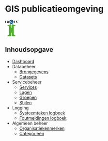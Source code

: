 GIS publicatieomgeving
======================

![Logo](logo.png)

Inhoudsopgave
-------------


 *  [Dashboard](dashboard.md)
 *  Databeheer
    -  [Brongegevens](datasources/list.md)
    -  [Datasets](datasets/list.md)
 *  Servicebeheer
    -  [Services](services/list.md)
    -  [Lagen](layers/list.md)
    -  [Groepen](groups/list.md)
    -  [Stijlen](styles/list.md)
 *  Logging
    -  [Systeemtaken logboek](logging/tasks.md)
    -  [Foutmeldingen logboek](logging/messages.md)
 *  Algemeen beheer
    -  [Organisatiekenmerken](constants/form.md)
    -  [Categorieën](categories/form.md)